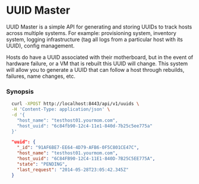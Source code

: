 UUID Master
===========

UUID Master is a simple API for generating and storing UUIDs to track hosts across multiple systems. For example: provisioning system, inventory system, logging infrastructure (tag all logs from a particular host with its UUID), config management.

Hosts do have a UUID associated with their motherboard, but in the event of hardware failure, or a VM that is rebuilt this UUID will change. This system will allow you to generate a UUID that can follow a host through rebuilds, failures, name changes, etc.

### Synopsis

```bash
  curl -XPOST http://localhost:8443/api/v1/uuids \
  -H 'Content-Type: application/json' \
  -d '{
    "host_name": "testhost01.yourmom.com",
    "host_uuid": "6c84fb90-12c4-11e1-840d-7b25c5ee775a"
  }'
```

```json
  "uuid": {
    "_id": "91AF6BE7-EE64-4D79-AFB6-0F5C801CE47C",
    "host_name": "testhost01.yourmom.com",
    "host_uuid": "6C84FB90-12C4-11E1-840D-7B25C5EE775A",
    "state": "PENDING",
    "last_request": "2014-05-28T23:05:42.345Z"
  }
```
